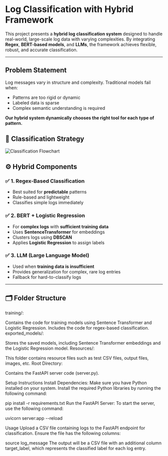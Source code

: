 # Log Classification with Hybrid Framework

This project presents a **hybrid log classification system** designed to handle real-world, large-scale log data with varying complexities. By integrating **Regex**, **BERT-based models**, and **LLMs**, the framework achieves flexible, robust, and accurate classification.

---

## Problem Statement

Log messages vary in structure and complexity. Traditional models fail when:
- Patterns are too rigid or dynamic
- Labeled data is sparse
- Complex semantic understanding is required

**Our hybrid system dynamically chooses the right tool for each type of pattern.**
## 🧠 Classification Strategy

![Classification Flowchart]("C:\Users\Santhosh\Downloads\flowchartLOGCLASSification.png".png)


## ⚙️ Hybrid Components

### ✅ 1. **Regex-Based Classification**
- Best suited for **predictable** patterns
- Rule-based and lightweight
- Classifies simple logs immediately

### ✅ 2. **BERT + Logistic Regression**
- For **complex logs** with **sufficient training data**
- Uses **SentenceTransformer** for embeddings
- Clusters logs using **DBSCAN**
- Applies **Logistic Regression** to assign labels

### ✅ 3. **LLM (Large Language Model)**
- Used when **training data is insufficient**
- Provides generalization for complex, rare log entries
- Fallback for hard-to-classify logs

---

## 🗂️ Folder Structure

training/:

Contains the code for training models using Sentence Transformer and Logistic Regression.
Includes the code for regex-based classification.
exported_models/:

Stores the saved models, including Sentence Transformer embeddings and the Logistic Regression model.
Resources/:

This folder contains resource files such as test CSV files, output files, images, etc.
Root Directory:

Contains the FastAPI server code (server.py).

Setup Instructions
Install Dependencies: Make sure you have Python installed on your system. Install the required Python libraries by running the following command:

pip install -r requirements.txt
Run the FastAPI Server: To start the server, use the following command:

uvicorn server:app --reload

Usage
Upload a CSV file containing logs to the FastAPI endpoint for classification. Ensure the file has the following columns:

source
log_message
The output will be a CSV file with an additional column target_label, which represents the classified label for each log entry.
